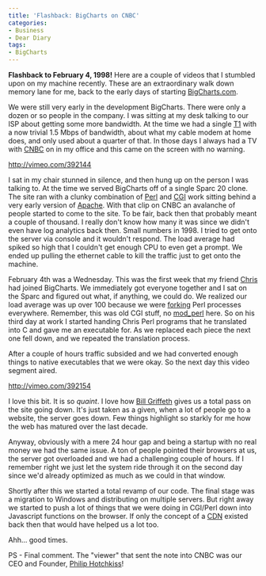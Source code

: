 ```yaml
---
title: 'Flashback: BigCharts on CNBC'
categories:
- Business
- Dear Diary
tags:
- BigCharts
---
```


**Flashback to February 4, 1998!** Here are a couple of videos that I stumbled upon on my machine recently. These are an extraordinary walk down memory lane for me, back to the early days of starting [BigCharts.com](http://www.bigcharts.com/).

We were still very early in the development BigCharts. There were only a dozen or so people in the company. I was sitting at my desk talking to our ISP about getting some more bandwidth. At the time we had a single [T1](http://en.wikipedia.org/wiki/Digital_Signal_1) with a now trivial 1.5 Mbps of bandwidth, about what my cable modem at home does, and only used about a quarter of that. In those days I always had a TV with [CNBC](http://www.cnbc.com/) on in my office and this came on the screen with no warning.

http://vimeo.com/392144

I sat in my chair stunned in silence, and then hung up on the person I was talking to. At the time we served BigCharts off of a single Sparc 20 clone. The site ran with a clunky combination of [Perl](http://www.perl.org/) and [CGI](http://en.wikipedia.org/wiki/Common_Gateway_Interface) work sitting behind a very early version of [Apache](http://www.apache.org/). With that clip on CNBC an avalanche of people started to come to the site. To be fair, back then that probably meant a couple of thousand. I really don't know how many it was since we didn't even have log analytics back then. Small numbers in 1998. I tried to get onto the server via console and it wouldn't respond. The load average had spiked so high that I couldn't get enough CPU to even get a prompt. We ended up pulling the ethernet cable to kill the traffic just to get onto the machine.

February 4th was a Wednesday. This was the first week that my friend [Chris](http://www.tersteeg.org/) had joined BigCharts. We immediately got everyone together and I sat on the Sparc and figured out what, if anything, we could do. We realized our load average was up over 100 because we were [forking](http://en.wikipedia.org/wiki/Fork_%2528operating_system%2529) Perl processes everywhere. Remember, this was old CGI stuff, no [mod_perl](http://perl.apache.org/) here. So on his third day at work I started handing Chris Perl programs that he translated into C and gave me an executable for. As we replaced each piece the next one fell down, and we repeated the translation process.

After a couple of hours traffic subsided and we had converted enough things to native executables that we were okay. So the next day this video segment aired.

http://vimeo.com/392154

I love this bit. It is so _quaint_. I love how [Bill Griffeth](http://www.cnbc.com/id/15838137/site/14081545/?site=14081545&site=14081545) gives us a total pass on the site going down. It's just taken as a given, when a lot of people go to a website, the server goes down. Few things highlight so starkly for me how the web has matured over the last decade.

Anyway, obviously with a mere 24 hour gap and being a startup with no real money we had the same issue. A ton of people pointed their browsers at us, the server got overloaded and we had a challenging couple of hours. If I remember right we just let the system ride through it on the second day since we'd already optimized as much as we could in that window.

Shortly after this we started a total revamp of our code. The final stage was a migration to Windows and distributing on multiple servers. But right away we started to push a lot of things that we were doing in CGI/Perl down into Javascript functions on the browser. If only the concept of a [CDN](http://en.wikipedia.org/wiki/Content_Delivery_Network) existed back then that would have helped us a lot too.

Ahh... good times.

PS - Final comment. The "viewer" that sent the note into CNBC was our CEO and Founder, [Philip Hotchkiss](http://www.linkedin.com/pub/0/5b1/a8)!
